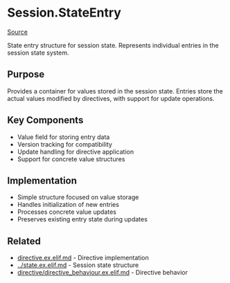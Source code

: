 # Session.StateEntry
[Source](/github/ai/genai_all/genai_core/lib/vnext_genai/thread/session/state/state_entry.ex)

State entry structure for session state. Represents individual entries in the session state system.

## Purpose
Provides a container for values stored in the session state. Entries store the actual values modified by directives, with support for update operations.

## Key Components
- Value field for storing entry data
- Version tracking for compatibility
- Update handling for directive application
- Support for concrete value structures

## Implementation
- Simple structure focused on value storage
- Handles initialization of new entries
- Processes concrete value updates
- Preserves existing entry state during updates

## Related
- [directive.ex.elif.md](directive.ex.elif.md) - Directive implementation
- [../state.ex.elif.md](../state.ex.elif.md) - Session state structure
- [directive/directive_behaviour.ex.elif.md](directive/directive_behaviour.ex.elif.md) - Directive behavior